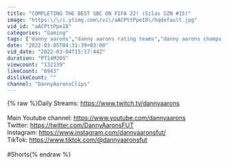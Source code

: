 ```yaml
---
title: "COMPLETING THE BEST SBC ON FIFA 22! (Silas SZN #15)"
image: "https:\/\/i.ytimg.com\/vi\/aACPttPpeI8\/hqdefault.jpg"
vid_id: "aACPttPpeI8"
categories: "Gaming"
tags: ["danny aarons","danny aarons rating teams","danny aarons champs challenge"]
date: "2022-03-05T04:31:39+03:00"
vid_date: "2022-03-04T15:17:44Z"
duration: "PT14M30S"
viewcount: "132139"
likeCount: "6943"
dislikeCount: ""
channel: "DannyAaronsClips"
---
```

{% raw %}Daily Streams: <a rel="nofollow" target="blank" href="https://www.twitch.tv/dannyaarons">https://www.twitch.tv/dannyaarons</a><br /><br />Main Youtube channel: <a rel="nofollow" target="blank" href="https://www.youtube.com/dannyaarons">https://www.youtube.com/dannyaarons</a><br />Twitter: <a rel="nofollow" target="blank" href="https://twitter.com/DannyAaronsFUT">https://twitter.com/DannyAaronsFUT</a><br />Instagram: <a rel="nofollow" target="blank" href="https://www.instagram.com/dannyaaronsfut/">https://www.instagram.com/dannyaaronsfut/</a><br />TikTok: <a rel="nofollow" target="blank" href="https://www.tiktok.com/@dannyaaronsfut">https://www.tiktok.com/@dannyaaronsfut</a><br /><br />#Shorts{% endraw %}
